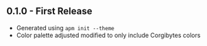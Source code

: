 ## 0.1.0 - First Release
* Generated using `apm init --theme`
* Color palette adjusted modified to only include Corgibytes colors
